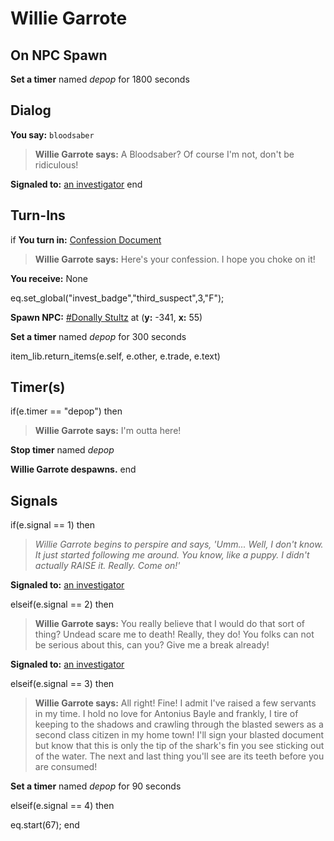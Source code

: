 # Willie Garrote
## On NPC Spawn

**Set a timer** named *depop* for 1800 seconds
## Dialog
  **You say:** `bloodsaber`


>**Willie Garrote says:** A Bloodsaber? Of course I'm not, don't be ridiculous!

**Signaled to:**  [an investigator](/npc/1031)
 end

## Turn-Ins



if **You turn in:** [Confession Document](/item/2344)


>**Willie Garrote says:** Here's your confession.  I hope you choke on it!


 **You receive:** None 


eq.set_global("invest_badge","third_suspect",3,"F");


**Spawn NPC:**  [\#Donally Stultz](/npc/1197) at (**y:** -341, **x:** 55)


**Set a timer** named *depop* for 300 seconds

item_lib.return_items(e.self, e.other, e.trade, e.text)
## Timer(s)
  if(e.timer == "depop") then

>**Willie Garrote says:** I'm outta here!

**Stop timer** named *depop*

**Willie Garrote despawns.**
 end

## Signals

if(e.signal == 1) then


>*Willie Garrote begins to perspire and says, 'Umm... Well, I don't know. It just started following me around.  You know, like a puppy. I didn't actually RAISE it. Really. Come on!'*


**Signaled to:**  [an investigator](/npc/1031)

elseif(e.signal == 2) then


>**Willie Garrote says:** You really believe that I would do that sort of thing? Undead scare me to death! Really, they do! You folks can not be serious about this, can you? Give me a break already!


**Signaled to:**  [an investigator](/npc/1031)

elseif(e.signal == 3) then


>**Willie Garrote says:** All right! Fine! I admit I've raised a few servants in my time. I hold no love for Antonius Bayle and frankly, I tire of keeping to the shadows and crawling through the blasted sewers as a second class citizen in my home town! I'll sign your blasted document but know that this is only the tip of the shark's fin you see sticking out of the water. The next and last thing you'll see are its teeth before you are consumed!


**Set a timer** named *depop* for 90 seconds

elseif(e.signal == 4) then


eq.start(67);
end